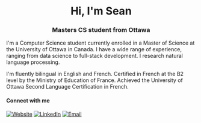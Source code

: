 <h1 align="center">Hi, I'm Sean</h1>

<h3 align="center">Masters CS student from Ottawa </h3>

I'm a Computer Science student currently enrolled in a Master of Science at the University of Ottawa in Canada. I have a wide range of experience, ranging from data science to full-stack development. I research natural language processing.

I'm fluently bilingual in English and French. Certified in French at the B2 level by the Ministry of Education of France. Achieved the University of Ottawa Second Language Certification in French.

<h4>Connect with me</h4>

[![Website](https://img.shields.io/badge/website-8f001a.svg?style=for-the-badge&logo=internetexplorer&logoColor=white)](https://seanstilwell.ca/) [![LinkedIn](https://img.shields.io/badge/linkedin-%230077B5.svg?style=for-the-badge&logo=linkedin&logoColor=white)](https://www.linkedin.com/in/sean-stilwell/) [![Email](https://img.shields.io/badge/email-ea4335.svg?style=for-the-badge&logo=mail.ru&logoColor=white)](mailto:sean@seanstilwell.ca)
